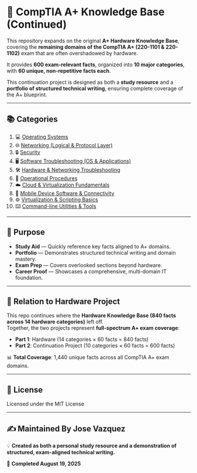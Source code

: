 # 📘 CompTIA A+ Knowledge Base (Continued)

This repository expands on the original **A+ Hardware Knowledge Base**, covering the **remaining domains of the CompTIA A+ (220-1101 & 220-1102)** exam that are often overshadowed by hardware.  

It provides **600 exam-relevant facts**, organized into **10 major categories**, with **60 unique, non-repetitive facts each**.  

This continuation project is designed as both a **study resource** and a **portfolio of structured technical writing**, ensuring complete coverage of the A+ blueprint.

---

## 📚 Categories

1. 💻 [Operating Systems](sections/01-operating-systems.md)  
2. 🌐 [Networking (Logical & Protocol Layer)](sections/02-networking.md)  
3. 🔒 [Security](sections/03-security.md)  
4. 🖥️ [Software Troubleshooting (OS & Applications)](sections/04-software-troubleshooting.md)  
5. 🛠️ [Hardware & Networking Troubleshooting](sections/05-hardware-networking-troubleshooting.md)  
6. 📑 [Operational Procedures](sections/06-operational-procedures.md)  
7. ☁️ [Cloud & Virtualization Fundamentals](sections/07-cloud-virtualization.md)  
8. 📱 [Mobile Device Software & Connectivity](sections/08-mobile-connectivity.md)  
9. ⚙️ [Virtualization & Scripting Basics](sections/09-virtualization-scripting.md)  
10. ⌨️ [Command-line Utilities & Tools](sections/10-command-line-utilities.md)  

---

## 🎯 Purpose

- **Study Aid** — Quickly reference key facts aligned to A+ domains.  
- **Portfolio** — Demonstrates structured technical writing and domain mastery.  
- **Exam Prep** — Covers overlooked sections beyond hardware.  
- **Career Proof** — Showcases a comprehensive, multi-domain IT foundation.  

---

## 🔗 Relation to Hardware Project

This repo continues where the **Hardware Knowledge Base (840 facts across 14 hardware categories)** left off.  
Together, the two projects represent **full-spectrum A+ exam coverage**:  

- **Part 1**: Hardware (14 categories × 60 facts = 840 facts)  
- **Part 2**: Continuation Project (10 categories × 60 facts = 600 facts)  

📊 **Total Coverage**: 1,440 unique facts across all CompTIA A+ exam domains.  

---

## 📜 License  
Licensed under the MIT License  

---

## ✍️ Maintained By **Jose Vazquez**  

💡 **Created as both a personal study resource and a demonstration of structured, exam-aligned technical writing.**  

📅 **Completed August 19, 2025**  









